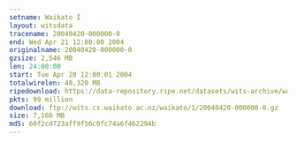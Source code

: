 ```yaml
---
setname: Waikato I
layout: witsdata
tracename: 20040420-000000-0
end: Wed Apr 21 12:00:00 2004
originalname: 20040420-000000-0
gzsize: 2,546 MB
len: 24:00:00
start: Tue Apr 20 12:00:01 2004
totalwirelen: 40,320 MB
ripedownload: https://data-repository.ripe.net/datasets/wits-archive/waikato/1/20040420-000000-0.gz
pkts: 99 million
download: ftp://wits.cs.waikato.ac.nz/waikato/1/20040420-000000-0.gz
size: 7,160 MB
md5: 60f2cd723aff9f56c0fc74a6f462294b
---
```

